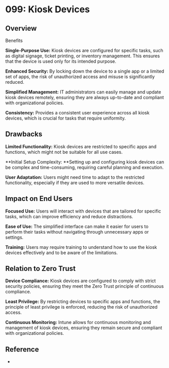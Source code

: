 # 099: Kiosk Devices

## Overview

Benefits


**Single-Purpose Use:** Kiosk devices are configured for specific tasks, such as digital signage, ticket printing, or inventory management. This ensures that the device is used only for its intended purpose.

**Enhanced Security:** By locking down the device to a single app or a limited set of apps, the risk of unauthorized access and misuse is significantly reduced.

**Simplified Management:** IT administrators can easily manage and update kiosk devices remotely, ensuring they are always up-to-date and compliant with organizational policies.

**Consistency:** Provides a consistent user experience across all kiosk devices, which is crucial for tasks that require uniformity.

## Drawbacks

**Limited Functionality:** Kiosk devices are restricted to specific apps and functions, which might not be suitable for all use cases.

**Initial Setup Complexity: **Setting up and configuring kiosk devices can be complex and time-consuming, requiring careful planning and execution.

**User Adaptation:** Users might need time to adapt to the restricted functionality, especially if they are used to more versatile devices.

## Impact on End Users

**Focused Use:** Users will interact with devices that are tailored for specific tasks, which can improve efficiency and reduce distractions.

**Ease of Use:** The simplified interface can make it easier for users to perform their tasks without navigating through unnecessary apps or settings.

**Training:** Users may require training to understand how to use the kiosk devices effectively and to be aware of the limitations.

## Relation to Zero Trust

**Device Compliance:** Kiosk devices are configured to comply with strict security policies, ensuring they meet the Zero Trust principle of continuous compliance.

**Least Privilege:** By restricting devices to specific apps and functions, the principle of least privilege is enforced, reducing the risk of unauthorized access.

**Continuous Monitoring:** Intune allows for continuous monitoring and management of kiosk devices, ensuring they remain secure and compliant with organizational policies.


## Reference

* 

